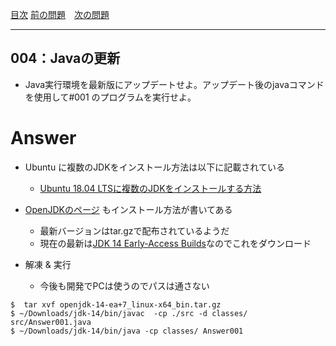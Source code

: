 [目次](../toc.md)
[前の問題](../003/README.md)　[次の問題](../005/README.md)

***
## 004：Javaの更新

* Java実行環境を最新版にアップデートせよ。アップデート後のjavaコマンドを使用して#001 のプログラムを実行せよ。



# Answer

- Ubuntu に複数のJDKをインストール方法は以下に記載されている
  - [Ubuntu 18.04 LTSに複数のJDKをインストールする方法](https://qiita.com/SUZUKI_Masaya/items/a4eb06e826bf56541537)



- [OpenJDKのページ](https://openjdk.java.net/install/) もインストール方法が書いてある
  - 最新バージョンはtar.gzで配布されているようだ
  - 現在の最新は[JDK 14 Early-Access Builds](https://jdk.java.net/14/)なのでこれをダウンロード
- 解凍 & 実行
  - 今後も開発でPCは使うのでパスは通さない

```
$  tar xvf openjdk-14-ea+7_linux-x64_bin.tar.gz 
$ ~/Downloads/jdk-14/bin/javac  -cp ./src -d classes/ src/Answer001.java 
$ ~/Downloads/jdk-14/bin/java -cp classes/ Answer001
```

